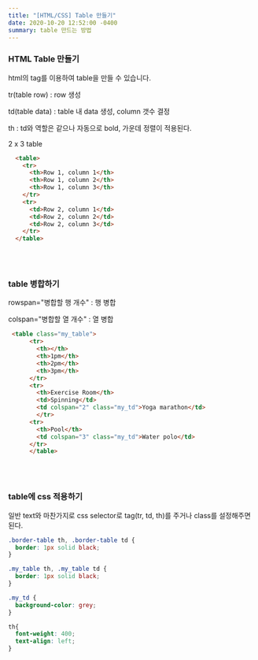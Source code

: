 ```yaml
---
title: "[HTML/CSS] Table 만들기"
date: 2020-10-20 12:52:00 -0400
summary: table 만드는 방법
---
```




### HTML Table 만들기

html의 tag를 이용하여 table을 만들 수 있습니다.

tr(table row) : row 생성

td(table data) : table 내 data 생성, column 갯수 결정

th : td와 역할은 같으나 자동으로 bold, 가운데 정렬이 적용된다.

2 x 3 table

```html
  <table>
    <tr>
      <th>Row 1, column 1</th>
      <th>Row 1, column 2</th>
      <th>Row 1, column 3</th>
    </tr>
    <tr>
      <td>Row 2, column 1</td>
      <td>Row 2, column 2</td>
      <td>Row 2, column 3</td>
    </tr>
  </table>
```







<br>

<br>

### table 병합하기

rowspan="병합할 행 개수" : 행 병합

colspan="병합할 열 개수" : 열 병합

```html
 <table class="my_table">
      <tr>
        <th></th>
        <th>1pm</th>
        <th>2pm</th>
        <th>3pm</th>
      </tr>
      <tr>
        <th>Exercise Room</th>
        <td>Spinning</td>
        <td colspan="2" class="my_td">Yoga marathon</td>
        </tr>
      <tr>
        <th>Pool</th>
        <td colspan="3" class="my_td">Water polo</td>
      </tr>
      </table>
```





<br>

<br>

### table에 css 적용하기

일반 text와 마찬가지로 css selector로 tag(tr, td, th)를 주거나 class를 설정해주면 된다.

```css
.border-table th, .border-table td {
  border: 1px solid black; 
}

.my_table th, .my_table td {
  border: 1px solid black;
}

.my_td {
  background-color: grey;
}

th{
  font-weight: 400;
  text-align: left;
}
```


